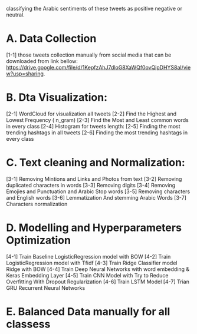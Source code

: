
classifying the Arabic sentiments of these tweets as positive negative or neutral.
# A. Data Collection
[1-1] those tweets collection manually from social media that can be downloaded from link bellow:
 https://drive.google.com/file/d/1KepfzAhJ7dloG8XaWQf0ovQipDHYS8aI/view?usp=sharing.

# B. Dta Visualization:
[2-1] WordCloud for visualization all tweets
[2-2] Find the Highest and Lowest Frequency ( n_gram)
[2-3] Find the Most and Least common words in every class
[2-4] Histogram for tweets length:
[2-5] Finding the most trending hashtags in all tweets
[2-6] Finding the most trending hashtags in every class


# C. Text cleaning and Normalization:
[3-1] Removing Mintions and Links and Photos from text
[3-2] Removing duplicated characters in words
[3-3] Removing digits
[3-4] Removing Emojies and Punctuation and Arabic Stop words
[3-5] Removing characters and English words
[3-6] Lemmatization And stemming Arabic Words
[3-7] Characters normalization

# D. Modelling and Hyperparameters Optimization
[4-1] Train Baseline LogisticRegression model with BOW
[4-2] Train LogisticRegression model with Tfidf
[4-3] Train Ridge Classifier model Ridge with BOW
[4-4] Train Deep Neural Networks with word embedding & Keras Embedding Layer
[4-5] Train CNN Model with Try to Reduce Overfitting With Dropout Regularization
[4-6] Train LSTM Model
[4-7] Trian GRU Recurrent Neural Networks

# E. Balanced Data manually for all classess

